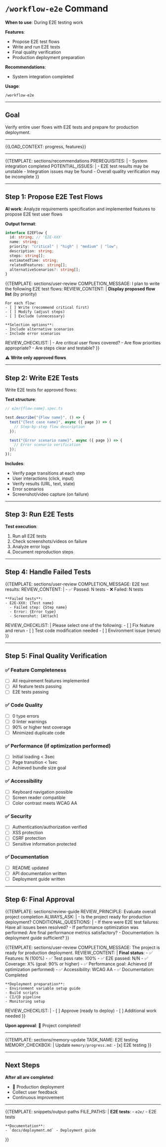 # `/workflow-e2e` Command

**When to use**: During E2E testing work

**Features**:
- Propose E2E test flows
- Write and run E2E tests
- Final quality verification
- Production deployment preparation

**Recommendations**:
- System integration completed

**Usage**:

```
/workflow-e2e
```

---

## Goal

Verify entire user flows with E2E tests and prepare for production deployment.

---

{{LOAD_CONTEXT: progress, features}}

---

{{TEMPLATE: sections/recommendations
  PREREQUISITES: |
    - System integration completed
  POTENTIAL_ISSUES: |
    - E2E test results may be unstable
    - Integration issues may be found
    - Overall quality verification may be incomplete
}}

---

## Step 1: Propose E2E Test Flows

**AI work**: Analyze requirements specification and implemented features to propose E2E test user flows

**Output format**:

```typescript
interface E2EFlow {
  id: string; // 'E2E-XXX'
  name: string;
  priority: "critical" | "high" | "medium" | "low";
  description: string;
  steps: string[];
  estimatedTime: string;
  relatedFeatures: string[];
  alternativeScenarios?: string[];
}
```

{{TEMPLATE: sections/user-review
  COMPLETION_MESSAGE: I plan to write the following E2E test flows:
  REVIEW_CONTENT: |
    **Display proposed flow list** (by priority)

    For each flow:
    - [ ] Write (recommend critical first)
    - [ ] Modify (adjust steps)
    - [ ] Exclude (unnecessary)

    **Selection options**:
    - Include alternative scenarios
    - Include error scenarios
  REVIEW_CHECKLIST: |
    - Are critical user flows covered?
    - Are flow priorities appropriate?
    - Are steps clear and testable?
}}

⚠️ **Write only approved flows**

---

## Step 2: Write E2E Tests

Write E2E tests for approved flows:

**Test structure**:

```typescript
// e2e/{flow-name}.spec.ts

test.describe("{Flow name}", () => {
  test("{Test case name}", async ({ page }) => {
    // Step-by-step flow description
  });

  test("{Error scenario name}", async ({ page }) => {
    // Error scenario verification
  });
});
```

**Includes**:

- Verify page transitions at each step
- User interactions (click, input)
- Verify results (URL, text, state)
- Error scenarios
- Screenshot/video capture (on failure)

---

## Step 3: Run E2E Tests

**Test execution**:

1. Run all E2E tests
2. Check screenshots/videos on failure
3. Analyze error logs
4. Document reproduction steps

---

## Step 4: Handle Failed Tests

{{TEMPLATE: sections/user-review
  COMPLETION_MESSAGE: E2E test results:
  REVIEW_CONTENT: |
    - ✅ Passed: N tests
    - ❌ Failed: N tests

    **Failed tests**:
    - E2E-XXX: {Test name}
      - Failed step: {Step name}
      - Error: {Error type}
      - Screenshot: [Attach]
  REVIEW_CHECKLIST: |
    Please select one of the following:
    - [ ] Fix feature and rerun
    - [ ] Test code modification needed
    - [ ] Environment issue (rerun)
}}

---

## Step 5: Final Quality Verification

### ✅ Feature Completeness

- [ ] All requirement features implemented
- [ ] All feature tests passing
- [ ] E2E tests passing

### ✅ Code Quality

- [ ] 0 type errors
- [ ] 0 linter warnings
- [ ] 90% or higher test coverage
- [ ] Minimized duplicate code

### ✅ Performance (if optimization performed)

- [ ] Initial loading < 3sec
- [ ] Page transition < 1sec
- [ ] Achieved bundle size goal

### ✅ Accessibility

- [ ] Keyboard navigation possible
- [ ] Screen reader compatible
- [ ] Color contrast meets WCAG AA

### ✅ Security

- [ ] Authentication/authorization verified
- [ ] XSS protection
- [ ] CSRF protection
- [ ] Sensitive information protected

### ✅ Documentation

- [ ] README updated
- [ ] API documentation written
- [ ] Deployment guide written

---

## Step 6: Final Approval

{{TEMPLATE: sections/review-guide
  REVIEW_PRINCIPLE: Evaluate overall project completion
  ALWAYS_ASK: |
    - Is the project ready for production deployment?
  CONDITIONAL_QUESTIONS: |
    - If there were E2E test failures: Have all issues been resolved?
    - If performance optimization was performed: Are final performance metrics satisfactory?
    - Documentation: Is deployment guide sufficient?
}}

{{TEMPLATE: sections/user-review
  COMPLETION_MESSAGE: The project is ready for production deployment.
  REVIEW_CONTENT: |
    **Final status**:
    - ✅ Features: N (100%)
    - ✅ Test pass rate: 100%
    - ✅ E2E passed: N/N
    - ✅ Coverage: X% (goal: 90% or higher)
    - ✅ Performance goal: Achieved (if optimization performed)
    - ✅ Accessibility: WCAG AA
    - ✅ Documentation: Completed

    **Deployment preparation**:
    - Environment variable setup guide
    - Build scripts
    - CI/CD pipeline
    - Monitoring setup
  REVIEW_CHECKLIST: |
    - [ ] Approve (ready to deploy)
    - [ ] Additional work needed
}}

**Upon approval**: 🎉 Project completed!

---

{{TEMPLATE: sections/memory-update
  TASK_NAME: E2E testing
  MEMORY_CHECKBOX: |
    Update `memory/progress.md`:
    - [x] E2E testing
}}

---

## Next Steps

**After all are completed**:

- 🎉 Production deployment
- Collect user feedback
- Continuous improvement

---

{{TEMPLATE: snippets/output-paths
  FILE_PATHS: |
    **E2E tests**:
    - `e2e/` - E2E tests

    **Documentation**:
    - `docs/deployment.md` - Deployment guide
}}
